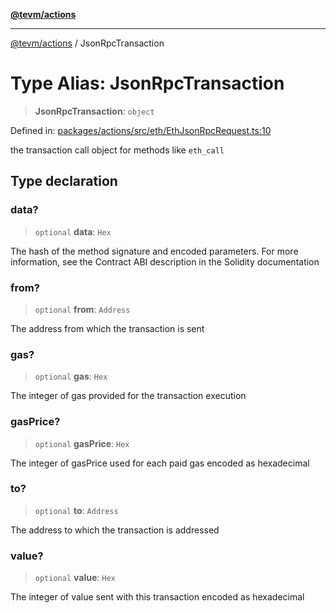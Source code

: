 [**@tevm/actions**](../README.md)

***

[@tevm/actions](../globals.md) / JsonRpcTransaction

# Type Alias: JsonRpcTransaction

> **JsonRpcTransaction**: `object`

Defined in: [packages/actions/src/eth/EthJsonRpcRequest.ts:10](https://github.com/evmts/tevm-monorepo/blob/main/packages/actions/src/eth/EthJsonRpcRequest.ts#L10)

the transaction call object for methods like `eth_call`

## Type declaration

### data?

> `optional` **data**: `Hex`

The hash of the method signature and encoded parameters. For more information, see the Contract ABI description in the Solidity documentation

### from?

> `optional` **from**: `Address`

The address from which the transaction is sent

### gas?

> `optional` **gas**: `Hex`

The integer of gas provided for the transaction execution

### gasPrice?

> `optional` **gasPrice**: `Hex`

The integer of gasPrice used for each paid gas encoded as hexadecimal

### to?

> `optional` **to**: `Address`

The address to which the transaction is addressed

### value?

> `optional` **value**: `Hex`

The integer of value sent with this transaction encoded as hexadecimal

